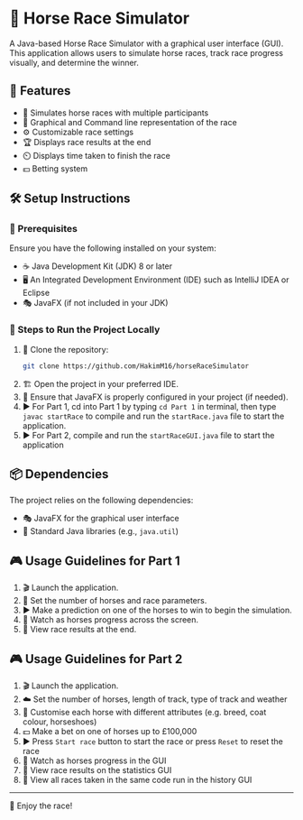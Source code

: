 # 🏇 Horse Race Simulator

A Java-based Horse Race Simulator with a graphical user interface (GUI). This application allows users to simulate horse races, track race progress visually, and determine the winner.

## 🎯 Features
- 🏁 Simulates horse races with multiple participants
- 🎨 Graphical and Command line representation of the race
- ⚙️ Customizable race settings
- 🏆 Displays race results at the end
- ⏲️ Displays time taken to finish the race
- 💵 Betting system

## 🛠️ Setup Instructions

### 📌 Prerequisites
Ensure you have the following installed on your system:
- ☕ Java Development Kit (JDK) 8 or later
- 🖥️ An Integrated Development Environment (IDE) such as IntelliJ IDEA or Eclipse
- 🎭 JavaFX (if not included in your JDK)

### 🚀 Steps to Run the Project Locally
1. 📂 Clone the repository:
   ```sh
   git clone https://github.com/HakimM16/horseRaceSimulator
   ```
2. 🏗️ Open the project in your preferred IDE.
3. 🔧 Ensure that JavaFX is properly configured in your project (if needed).
4. ▶️ For Part 1, cd into Part 1 by typing `cd Part 1` in terminal, then type `javac startRace` to compile and run the `startRace.java` file to start the application.
5. ▶️ For Part 2, compile and run the `startRaceGUI.java` file to start the application

## 📦 Dependencies
The project relies on the following dependencies:
- 🎭 JavaFX for the graphical user interface
- 📜 Standard Java libraries (e.g., `java.util`)

## 🎮 Usage Guidelines for Part 1
1. 🎬 Launch the application.
2. 🏇 Set the number of horses and race parameters.
3. ▶️ Make a prediction on one of the horses to win to begin the simulation.
4. 👀 Watch as horses progress across the screen.
5. 🏅 View race results at the end.

## 🎮 Usage Guidelines for Part 2
1. 🎬 Launch the application.
2. ☁️ Set the number of horses, length of track, type of track and weather
3. 🏇 Customise each horse with different attributes (e.g. breed, coat colour, horseshoes)
4. 💵 Make a bet on one of horses up to £100,000
5. ▶️ Press `Start race` button to start the race or press `Reset` to reset the race
6. 👀 Watch as horses progress in the GUI
7. 🏅 View race results on the statistics GUI
8. 📜 View all races taken in the same code run in the history GUI
---

🏇 Enjoy the race!
